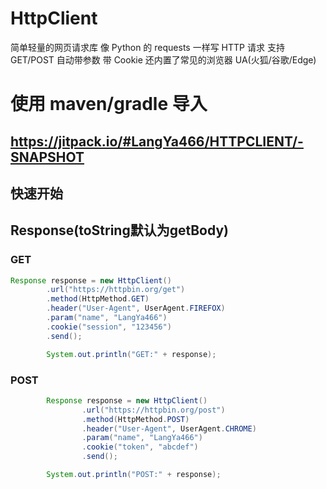 # HttpClient

简单轻量的网页请求库
像 Python 的 requests 一样写 HTTP 请求
支持 GET/POST 自动带参数 带 Cookie 还内置了常见的浏览器 UA(火狐/谷歌/Edge)


# 使用 maven/gradle 导入
https://jitpack.io/#LangYa466/HTTPCLIENT/-SNAPSHOT
---

## 快速开始

##  Response(toString默认为getBody)
### GET
```java
Response response = new HttpClient()
        .url("https://httpbin.org/get")
        .method(HttpMethod.GET)
        .header("User-Agent", UserAgent.FIREFOX)
        .param("name", "LangYa466")
        .cookie("session", "123456")
        .send();

        System.out.println("GET:" + response);
```

### POST
```java
        Response response = new HttpClient()
                .url("https://httpbin.org/post")
                .method(HttpMethod.POST)
                .header("User-Agent", UserAgent.CHROME)
                .param("name", "LangYa466")
                .cookie("token", "abcdef")
                .send();

        System.out.println("POST:" + response);
```
